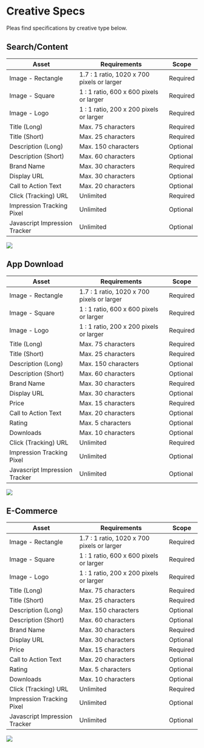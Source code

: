 # Creative Specs

Pleas find specifications by creative type below.

## Search/Content
<table>
    <thead>
        <tr>
            <th>Asset</th>
            <th>Requirements</th>
            <th>Scope</th>
        </tr>
    </thead>
    <tbody>
        <tr>
            <td>Image - Rectangle</td>
            <td>1.7 : 1 ratio, 1020 x 700 pixels or larger</td>
            <td>Required</td>
        </tr>
        <tr>
            <td>Image - Square</td>
            <td>1 : 1 ratio, 600 x 600 pixels or larger</td>
            <td>Required</td>
        </tr>
        <tr>
            <td>Image - Logo</td>
            <td>1 : 1 ratio, 200 x 200 pixels or larger</td>
            <td>Required</td>
        </tr>
        <tr>
            <td>Title (Long)</td>
            <td>Max. 75 characters</td>
            <td>Required</td>
        </tr>
        <tr>
            <td>Title (Short)</td>
            <td>Max. 25 characters</td>
            <td>Required</td>
        </tr>
        <tr>
            <td>Description (Long)</td>
            <td>Max. 150 characters</td>
            <td>Optional</td>
        </tr>
        <tr>
            <td>Description (Short)</td>
            <td>Max. 60 characters</td>
            <td>Optional</td>
        </tr>
        <tr>
            <td>Brand Name</td>
            <td>Max. 30 characters</td>
            <td>Required</td>
        </tr>
        <tr>
            <td>Display URL</td>
            <td>Max. 30 characters</td>
            <td>Optional</td>
        </tr>
        <tr>
            <td>Call to Action Text</td>
            <td>Max. 20 characters</td>
            <td>Optional</td>
        </tr>
        <tr>
            <td>Click (Tracking) URL</td>
            <td>Unlimited</td>
            <td>Required</td>
        </tr>
        <tr>
            <td>Impression Tracking Pixel</td>
            <td>Unlimited</td>
            <td>Optional</td>
        </tr>
        <tr>
            <td>Javascript Impression Tracker</td>
            <td>Unlimited</td>
            <td>Optional</td>
        </tr>
    </tbody>
</table>
<img src="images/creative1.png">

## App Download
<table>
    <thead>
        <tr>
            <th>Asset</th>
            <th>Requirements</th>
            <th>Scope</th>
        </tr>
    </thead>
    <tbody>
        <tr>
            <td>Image - Rectangle</td>
            <td>1.7 : 1 ratio, 1020 x 700 pixels or larger</td>
            <td>Required</td>
        </tr>
        <tr>
            <td>Image - Square</td>
            <td>1 : 1 ratio, 600 x 600 pixels or larger</td>
            <td>Required</td>
        </tr>
        <tr>
            <td>Image - Logo</td>
            <td>1 : 1 ratio, 200 x 200 pixels or larger</td>
            <td>Required</td>
        </tr>
        <tr>
            <td>Title (Long)</td>
            <td>Max. 75 characters</td>
            <td>Required</td>
        </tr>
        <tr>
            <td>Title (Short)</td>
            <td>Max. 25 characters</td>
            <td>Required</td>
        </tr>
        <tr>
            <td>Description (Long)</td>
            <td>Max. 150 characters</td>
            <td>Optional</td>
        </tr>
        <tr>
            <td>Description (Short)</td>
            <td>Max. 60 characters</td>
            <td>Optional</td>
        </tr>
        <tr>
            <td>Brand Name</td>
            <td>Max. 30 characters</td>
            <td>Required</td>
        </tr>
        <tr>
            <td>Display URL</td>
            <td>Max. 30 characters</td>
            <td>Optional</td>
        </tr>
        <tr>
            <td>Price</td>
            <td>Max. 15 characters</td>
            <td>Required</td>
        </tr>
        <tr>
            <td>Call to Action Text</td>
            <td>Max. 20 characters</td>
            <td>Optional</td>
        </tr>
        <tr>
            <td>Rating</td>
            <td>Max. 5 characters</td>
            <td>Optional</td>
        </tr>
        <tr>
            <td>Downloads</td>
            <td>Max. 10 characters</td>
            <td>Optional</td>
        </tr>
        <tr>
            <td>Click (Tracking) URL</td>
            <td>Unlimited</td>
            <td>Required</td>
        </tr>
        <tr>
            <td>Impression Tracking Pixel</td>
            <td>Unlimited</td>
            <td>Optional</td>
        </tr>
        <tr>
            <td>Javascript Impression Tracker</td>
            <td>Unlimited</td>
            <td>Optional</td>
        </tr>
    </tbody>
</table>
<img src="images/creative2.png">
                        
## E-Commerce
<table>
    <thead>
        <tr>
            <th>Asset</th>
            <th>Requirements</th>
            <th>Scope</th>
        </tr>
    </thead>
    <tbody>
        <tr>
            <td>Image - Rectangle</td>
            <td>1.7 : 1 ratio, 1020 x 700 pixels or larger</td>
            <td>Required</td>
        </tr>
        <tr>
            <td>Image - Square</td>
            <td>1 : 1 ratio, 600 x 600 pixels or larger</td>
            <td>Required</td>
        </tr>
        <tr>
            <td>Image - Logo</td>
            <td>1 : 1 ratio, 200 x 200 pixels or larger</td>
            <td>Required</td>
        </tr>
        <tr>
            <td>Title (Long)</td>
            <td>Max. 75 characters</td>
            <td>Required</td>
        </tr>
        <tr>
            <td>Title (Short)</td>
            <td>Max. 25 characters</td>
            <td>Required</td>
        </tr>
        <tr>
            <td>Description (Long)</td>
            <td>Max. 150 characters</td>
            <td>Optional</td>
        </tr>
        <tr>
            <td>Description (Short)</td>
            <td>Max. 60 characters</td>
            <td>Optional</td>
        </tr>
        <tr>
            <td>Brand Name</td>
            <td>Max. 30 characters</td>
            <td>Required</td>
        </tr>
        <tr>
            <td>Display URL</td>
            <td>Max. 30 characters</td>
            <td>Optional</td>
        </tr>
        <tr>
            <td>Price</td>
            <td>Max. 15 characters</td>
            <td>Required</td>
        </tr>
        <tr>
            <td>Call to Action Text</td>
            <td>Max. 20 characters</td>
            <td>Optional</td>
        </tr>
        <tr>
            <td>Rating</td>
            <td>Max. 5 characters</td>
            <td>Optional</td>
        </tr>
        <tr>
            <td>Downloads</td>
            <td>Max. 10 characters</td>
            <td>Optional</td>
        </tr>
        <tr>
            <td>Click (Tracking) URL</td>
            <td>Unlimited</td>
            <td>Required</td>
        </tr>
        <tr>
            <td>Impression Tracking Pixel</td>
            <td>Unlimited</td>
            <td>Optional</td>
        </tr>
        <tr>
            <td>Javascript Impression Tracker</td>
            <td>Unlimited</td>
            <td>Optional</td>
        </tr>
    </tbody>
</table>
<img src="images/creative3.png">

